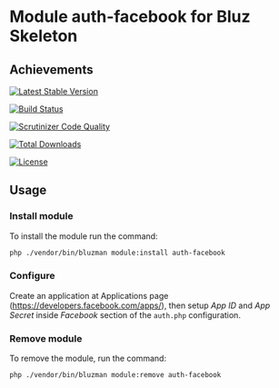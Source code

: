# Module auth-facebook for Bluz Skeleton
## Achievements

[![Latest Stable Version](https://img.shields.io/packagist/v/bluzphp/module-auth-facebook.svg?label=version&style=flat)](https://packagist.org/packages/bluzphp/module-auth-facebook)

[![Build Status](https://img.shields.io/travis/bluzphp/module-auth-facebook/master.svg?style=flat)](https://travis-ci.com/bluzphp/module-auth-facebook)

[![Scrutinizer Code Quality](https://img.shields.io/scrutinizer/g/bluzphp/module-auth-facebook.svg?style=flat)](https://scrutinizer-ci.com/g/bluzphp/module-auth-facebook/)

[![Total Downloads](https://img.shields.io/packagist/dt/bluzphp/module-auth-facebook.svg?style=flat)](https://packagist.org/packages/bluzphp/module-auth-facebook)

[![License](https://img.shields.io/packagist/l/bluzphp/module-auth-facebook.svg?style=flat)](https://packagist.org/packages/bluzphp/module-auth-facebook)

## Usage
### Install module
To install the module run the command:

```bash
php ./vendor/bin/bluzman module:install auth-facebook
```

### Configure
Create an application at Applications page (https://developers.facebook.com/apps/), 
then setup *App ID* and *App Secret* inside *Facebook* section of the `auth.php`
configuration.

### Remove module
To remove the module, run the command:

```bash
php ./vendor/bin/bluzman module:remove auth-facebook
```
